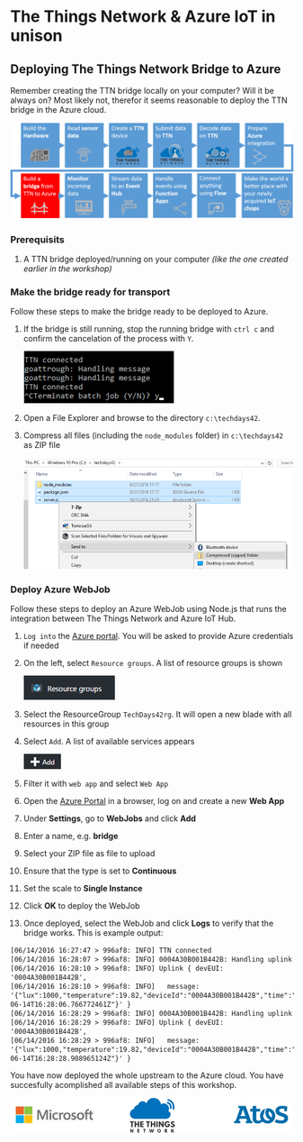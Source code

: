 # The Things Network & Azure IoT in unison
## Deploying The Things Network Bridge to Azure

Remember creating the TTN bridge locally on your computer? Will it be always on? Most likely not, therefor it seems reasonable to deploy the TTN bridge in the Azure cloud.

![Build a bridge from TTN to Azure](img/msft/Picture08-build-a-bridge-frm-ttn-to-azure.png)

### Prerequisits

1. A TTN bridge deployed/running on your computer _(like the one created earlier in the workshop)_

### Make the bridge ready for transport

Follow these steps to make the bridge ready to be deployed to Azure.

1. If the bridge is still running, stop the running bridge with `ctrl c` and confirm the cancelation of the process with `Y`.
    
    ![Canceling the running bridge](img/bridge-cancelation.png)

2. Open a File Explorer and browse to the directory `c:\techdays42`.
3. Compress all files (including the `node_modules` folder) in `c:\techdays42` as ZIP file
    
    ![Zipping all files](img/zipping-all-files.png)


### Deploy Azure WebJob

Follow these steps to deploy an Azure WebJob using Node.js that runs the integration between The Things Network and Azure IoT Hub.

1. `Log into` the [Azure portal](https://portal.azure.com/). You will be asked to provide Azure credentials if needed
2. On the left, select `Resource groups`. A list of resource groups is shown

    ![alt tag](img/azure-resource-groups.png)

3. Select the ResourceGroup `TechDays42rg`. It will open a new blade with all resources in this group

4. Select `Add`. A list of available services appears

    ![alt tag](img/azure-portal-add.png)

5. Filter it with `web app` and select `Web App`


4. Open the [Azure Portal](https://portal.azure.com) in a browser, log on and create a new **Web App**
5. Under **Settings**, go to **WebJobs** and click **Add**
6. Enter a name, e.g. **bridge**
7. Select your ZIP file as file to upload
8. Ensure that the type is set to **Continuous**
9. Set the scale to **Single Instance**
10. Click **OK** to deploy the WebJob
11. Once deployed, select the WebJob and click **Logs** to verify that the bridge works. This is example output:
```
[06/14/2016 16:27:47 > 996af8: INFO] TTN connected
[06/14/2016 16:28:07 > 996af8: INFO] 0004A30B001B442B: Handling uplink
[06/14/2016 16:28:10 > 996af8: INFO] Uplink { devEUI: '0004A30B001B442B',
[06/14/2016 16:28:10 > 996af8: INFO]   message: '{"lux":1000,"temperature":19.82,"deviceId":"0004A30B001B442B","time":"2016-06-14T16:28:06.766772461Z"}' }
[06/14/2016 16:28:29 > 996af8: INFO] 0004A30B001B442B: Handling uplink
[06/14/2016 16:28:29 > 996af8: INFO] Uplink { devEUI: '0004A30B001B442B',
[06/14/2016 16:28:29 > 996af8: INFO]   message: '{"lux":1000,"temperature":19.82,"deviceId":"0004A30B001B442B","time":"2016-06-14T16:28:28.908965124Z"}' }
```

You have now deployed the whole upstream to the Azure cloud. You have succesfully acomplished all available steps of this workshop.

![Workshop provided by Microsoft, The Things Network and Atos](img/logos/microsoft-ttn-atos.png)